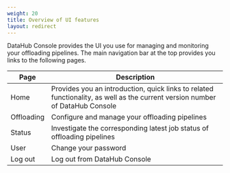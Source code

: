 ```yaml
---
weight: 20
title: Overview of UI features
layout: redirect
---
```



DataHub Console provides the UI you use for managing and monitoring your offloading pipelines. The main navigation bar at the top provides you links to the following pages.

| Page | Description
| ---  | ---
| Home | Provides you an introduction, quick links to related functionality, as well as the current version number of DataHub Console
| Offloading | Configure and manage your offloading pipelines
| Status | Investigate the corresponding latest job status of offloading pipelines
| User | Change your password
| Log out | Log out from DataHub Console

